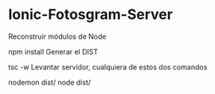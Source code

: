 # Ionic-Fotosgram-Server

Reconstruir módulos de Node

npm install
Generar el DIST

tsc -w
Levantar servidor, cualquiera de estos dos comandos

nodemon dist/
node dist/
